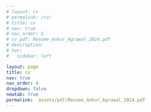 ```yaml
---
# layout: cv
# permalink: /cv/
# title: cv
# nav: true
# nav_order: 5
# cv_pdf: Resume_Ankur_Agrawal_2024.pdf
# description:
# toc:
#   sidebar: left

layout: page
title: cv
nav: true
nav_order: 4
dropdown: false
newtab: true
permalink:  assets/pdf/Resume_Ankur_Agrawal_2024.pdf
---
```


